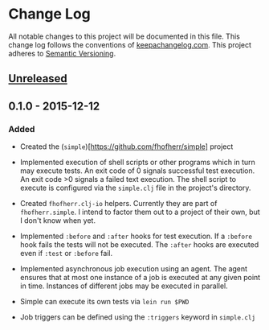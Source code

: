 # Change Log

All notable changes to this project will be documented in this file.
This change log follows the conventions of
[keepachangelog.com](http://keepachangelog.com/). This project adheres
to [Semantic Versioning](http://semver.org/).

## [Unreleased][unreleased]

## 0.1.0 - 2015-12-12

### Added

* Created the (`simple`)[https://github.com/fhofherr/simple] project

* Implemented execution of shell scripts or other programs which in turn
  may execute tests. An exit code of 0 signals successful test
  execution. An exit code >0 signals a failed text execution. The shell
  script to execute is configured via the `simple.clj` file in the
  project's directory.

* Created `fhofherr.clj-io` helpers. Currently they are part of
  `fhofherr.simple`. I intend to factor them out to a project of their
  own, but I don't know when yet.

* Implemented `:before` and `:after` hooks for test execution. If
  a `:before` hook fails the tests will not be executed. The `:after`
  hooks are executed even if `:test` or `:before` fail.

* Implemented asynchronous job execution using an agent. The agent
  ensures that at most one instance of a job is executed at any given
  point in time. Instances of different jobs may be executed in
  parallel.

* Simple can execute its own tests via `lein run $PWD`

* Job triggers can be defined using the `:triggers` keyword in
  `simple.clj`

[unreleased]: https://github.com/fhofherr/simple/compare/0.1.0...HEAD
